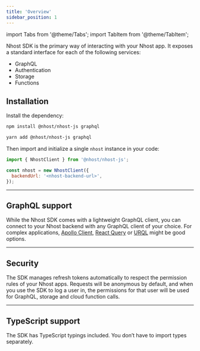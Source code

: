 ```yaml
---
title: 'Overview'
sidebar_position: 1
---
```


import Tabs from '@theme/Tabs';
import TabItem from '@theme/TabItem';

Nhost SDK is the primary way of interacting with your Nhost app. It exposes a standard interface for each of the following services:

- GraphQL
- Authentication
- Storage
- Functions

## Installation

Install the dependency:

<Tabs>
  <TabItem value="npm" label="npm" default>

```bash
npm install @nhost/nhost-js graphql
```

  </TabItem>
  <TabItem value="yarn" label="Yarn">

```bash
yarn add @nhost/nhost-js graphql
```

  </TabItem>
</Tabs>

Then import and initialize a single `nhost` instance in your code:

```js
import { NhostClient } from '@nhost/nhost-js';

const nhost = new NhostClient({
  backendUrl: '<nhost-backend-url>',
});
```

---

## GraphQL support

While the Nhost SDK comes with a lightweight GraphQL client, you can connect to your Nhost backend with any GraphQL client of your choice. For complex applications, [Apollo Client](https://github.com/apollographql/apollo-client), [React Query](https://github.com/tannerlinsley/react-query) or [URQL](https://github.com/FormidableLabs/urql) might be good options.

---

## Security

The SDK manages refresh tokens automatically to respect the permission rules of your Nhost apps. Requests will be anonymous by default, and when you use the SDK to log a user in, the permissions for that user will be used for GraphQL, storage and cloud function calls.

---

## TypeScript support

The SDK has TypeScript typings included. You don’t have to import types separately.
